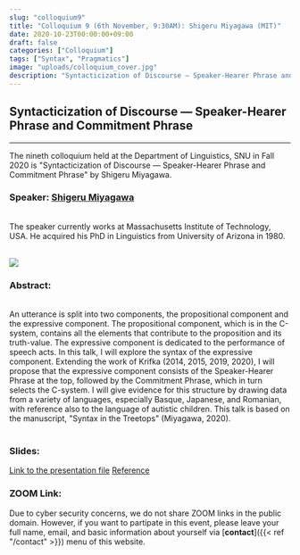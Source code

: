 ```yaml
---
slug: "colloquium9"
title: "Colloquium 9 (6th November, 9:30AM): Shigeru Miyagawa (MIT)"
date: 2020-10-23T00:00:00+09:00
draft: false
categories: ["Colloquium"]
tags: ["Syntax", "Pragmatics"]
image: "uploads/colloquium_cover.jpg"
description: "Syntacticization of Discourse — Speaker-Hearer Phrase and Commitment Phrase by Shigeru Miyagawa"
---
```


## Syntacticization of Discourse — Speaker-Hearer Phrase and Commitment Phrase

---

The nineth colloquium held at the Department of Linguistics, SNU in Fall 2020 is "Syntacticization of Discourse — Speaker-Hearer Phrase and Commitment Phrase" by Shigeru Miyagawa.

### Speaker: <a class=intro-link href=http://www.shigerumiyagawa.com/>Shigeru Miyagawa</a>

<br/>
The speaker currently works at Massachusetts Institute of Technology, USA. He acquired his PhD in Linguistics from University of Arizona in 1980.
<br/><br/>

![ ](/profiles/Shigeru_Miyagawa_image.jpg#floatleft)

### Abstract:

<br/>
An utterance is split into two components, the propositional component and the expressive component. The propositional component, which is in the C-system, contains all the elements that contribute to the proposition and its truth-value. The expressive component is dedicated to the performance of speech acts. In this talk, I will explore the syntax of the expressive component. Extending the work of Krifka (2014, 2015, 2019, 2020), I will propose that the expressive component consists of the Speaker-Hearer Phrase at the top, followed by the Commitment Phrase, which in turn selects the C-system. I will give evidence for this structure by drawing data from a variety of languages, especially Basque, Japanese, and Romanian, with reference also to the language of autistic children. This talk is based on the manuscript, "Syntax in the Treetops" (Miyagawa, 2020).
<br/><br/>

### Slides:

[Link to the presentation file](/materials/colloquium9_material.pptx)
[Reference](/materials/colloquium9_reference.pdf)

### ZOOM Link:

Due to cyber security concerns, we do not share ZOOM links in the public domain. However, if you want to partipate in this event, please leave your full name, email, and basic information about yourself via [**contact**]({{< ref "/contact" >}}) menu of this website.
